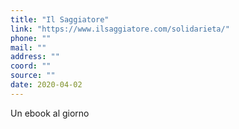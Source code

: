 ```yaml
---
title: "Il Saggiatore"
link: "https://www.ilsaggiatore.com/solidarieta/"
phone: ""
mail: ""
address: ""
coord: ""
source: ""
date: 2020-04-02
---
```


Un ebook al giorno

